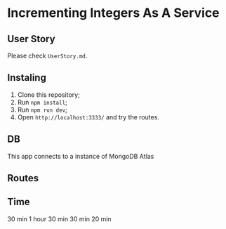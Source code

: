 # Incrementing Integers As A Service

## User Story
Please check `UserStory.md`.

## Instaling
1. Clone this repository;
2. Run `npm install`;
3. Run `npm run dev`;
4. Open `http://localhost:3333/` and try the routes.

## DB
This app connects to a instance of MongoDB Atlas

## Routes


## Time
30 min
1 hour
30 min
30 min
20 min